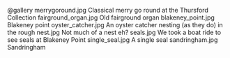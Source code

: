 @gallery
merrygoround.jpg		Classical merry go round at the Thursford Collection
fairground_organ.jpg		Old fairground organ
blakeney_point.jpg		Blakeney point
oyster_catcher.jpg		An oyster catcher nesting (as they do) in the rough
nest.jpg		Not much of a nest eh?
seals.jpg		We took a boat ride to see seals at Blakeney Point
single_seal.jpg		A single seal
sandringham.jpg		Sandringham
